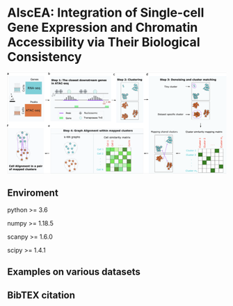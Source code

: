 # AIscEA: Integration of Single-cell Gene Expression and Chromatin Accessibility via Their Biological Consistency

![alt text](img/overview.png)

## Enviroment
python >= 3.6

numpy >= 1.18.5

scanpy >= 1.6.0

scipy >= 1.4.1

## Examples on various datasets

## BibTEX citation